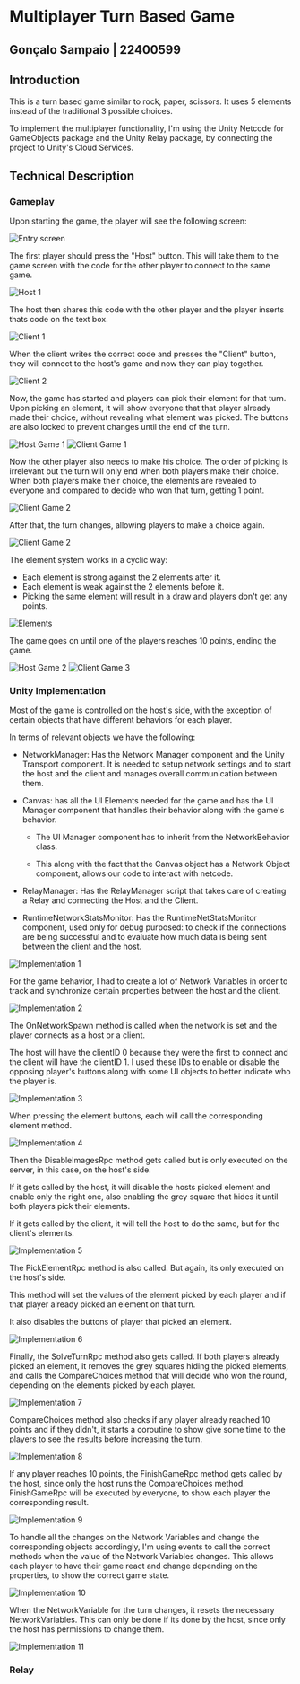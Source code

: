 # Multiplayer Turn Based Game

## **Gonçalo Sampaio | 22400599**

## Introduction ##

This is a turn based game similar to rock, paper, scissors. It uses 5 elements instead of the traditional 3 possible choices.

To implement the multiplayer functionality, I'm using the Unity Netcode for GameObjects package and the Unity Relay package, by connecting the project to Unity's Cloud Services.

## Technical Description ##

### Gameplay ###

Upon starting the game, the player will see the following screen:

![Entry screen](./Images/EntryScreen.png)

The first player should press the "Host" button.
This will take them to the game screen with the code for the other player to connect to the same game.

![Host 1](./Images/Host.png)

The host then shares this code with the other player and the player inserts thats code on the text box.

![Client 1](./Images/Client1.png)

When the client writes the correct code and presses the "Client" button, they will connect to the host's game and now they can play together.

![Client 2](./Images/Client2.png)

Now, the game has started and players can pick their element for that turn.
Upon picking an element, it will show everyone that that player already made their choice, without revealing what element was picked.
The buttons are also locked to prevent changes until the end of the turn.

![Host Game 1](./Images/HostGame1.png)
![Client Game 1](./Images/ClientGame1.png)

Now the other player also needs to make his choice.
The order of picking is irrelevant but the turn will only end when both players make their choice.
When both players make their choice, the elements are revealed to everyone and compared to decide who won that turn, getting 1 point.

![Client Game 2](./Images/ClientGame2.png)

After that, the turn changes, allowing players to make a choice again.

![Client Game 2](./Images/ClientGame3.png)

The element system works in a cyclic way:

- Each element is strong against the 2 elements after it.
- Each element is weak against the 2 elements before it.
- Picking the same element will result in a draw and players don't get any points.

![Elements](./Images/Elements.png)

The game goes on until one of the players reaches 10 points, ending the game.

![Host Game 2](./Images/HostGame2.png)
![Client Game 3](./Images/ClientGame4.png)

### Unity Implementation ###

Most of the game is controlled on the host's side, with the exception of certain objects that have different behaviors for each player.

In terms of relevant objects we have the following:

- NetworkManager: Has the Network Manager component and the Unity Transport component. It is needed to setup network settings and to start the host and the client and manages overall communication between them.
- Canvas: has all the UI Elements needed for the game and has the UI Manager component that handles their behavior along with the game's behavior.

    - The UI Manager component has to inherit from the NetworkBehavior class.

    - This along with the fact that the Canvas object has a Network Object component, allows our code to interact with netcode.

- RelayManager: Has the RelayManager script that takes care of creating a Relay and connecting the Host and the Client.
- RuntimeNetworkStatsMonitor: Has the RuntimeNetStatsMonitor component, used only for debug purposed: to check if the connections are being successful and to evaluate how much data is being sent between the client and the host.

![Implementation 1](./Images/Implementation1.png)

For the game behavior, I had to create a lot of Network Variables in order to track and synchronize certain properties between the host and the client.

![Implementation 2](./Images/Implementation2.png)

The OnNetworkSpawn method is called when the network is set and the player connects as a host or a client.

The host will have the clientID 0 because they were the first to connect and the client will have the clientID 1.
I used these IDs to enable or disable the opposing player's buttons along with some UI objects to better indicate who the player is.

![Implementation 3](./Images/Implementation3.png)

When pressing the element buttons, each will call the corresponding element method.

![Implementation 4](./Images/Implementation4.png)

Then the DisableImagesRpc method gets called but is only executed on the server, in this case, on the host's side.

If it gets called by the host, it will disable the hosts picked element and enable only the right one, also enabling the grey square that hides it until both players pick their elements.

If it gets called by the client, it will tell the host to do the same, but for the client's elements.

![Implementation 5](./Images/Implementation5.png)

The PickElementRpc method is also called. But again, its only executed on the host's side.

This method will set the values of the element picked by each player and if that player already picked an element on that turn.

It also disables the buttons of player that picked an element.

![Implementation 6](./Images/Implementation6.png)

Finally, the SolveTurnRpc method also gets called.
If both players already picked an element, it removes the grey squares hiding the picked elements, and calls the CompareChoices method that will decide who won the round, depending on the elements picked by each player.

![Implementation 7](./Images/Implementation7.png)

CompareChoices method also checks if any player already reached 10 points and if they didn't, it starts a coroutine to show give some time to the players to see the results before increasing the turn.

![Implementation 8](./Images/Implementation8.png)

If any player reaches 10 points, the FinishGameRpc method gets called by the host, since only the host runs the CompareChoices method.
FinishGameRpc will be executed by everyone, to show each player the corresponding result.

![Implementation 9](./Images/Implementation9.png)

To handle all the changes on the Network Variables and change the corresponding objects accordingly, I'm using events to call the correct methods when the value of the Network Variables changes.
This allows each player to have their game react and change depending on the properties, to show the correct game state.

![Implementation 10](./Images/Implementation10.png)

When the NetworkVariable for the turn changes, it resets the necessary NetworkVariables. This can only be done if its done by the host, since only the host has permissions to change them.

![Implementation 11](./Images/Implementation11.png)

### Relay ###

